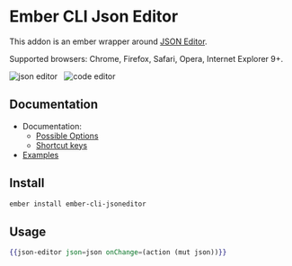# Ember CLI Json Editor

This addon is an ember wrapper around [JSON Editor](https://github.com/josdejong/jsoneditor). 

Supported browsers: Chrome, Firefox, Safari, Opera, Internet Explorer 9+.

<img alt="json editor" src="https://raw.github.com/josdejong/jsoneditor/master/misc/jsoneditor.png"> &nbsp; <img alt="code editor" src="https://raw.github.com/josdejong/jsoneditor/master/misc/codeeditor.png">


## Documentation

- Documentation:
  - [Possible Options](https://github.com/josdejong/jsoneditor/blob/master/docs/api.md#configuration-options)
  - [Shortcut keys](https://github.com/josdejong/jsoneditor/tree/master/docs/shortcut_keys.md)
- [Examples](https://github.com/josdejong/jsoneditor/tree/master/examples)

## Install 

```bash
ember install ember-cli-jsoneditor
```

## Usage

```hbs
{{json-editor json=json onChange=(action (mut json))}}
```
